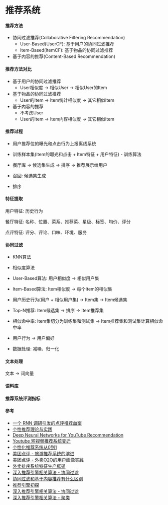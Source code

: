 # 推荐系统

#### 推荐方法

* 协同过滤推荐(Collaborative Filtering Recommendation)
    * User-Based(UserCF): 基于用户的协同过滤推荐
    * Item-Based(ItemCF): 基于物品的协同过滤推荐
* 基于内容的推荐(Content-Based Recommendation)

#### 推荐方法对比

* 基于用户的协同过滤推荐
    * User相似度 -> 相似User -> 相似User的Item
* 基于物品的协同过滤推荐
    * User的Item -> Item统计相似度 -> 其它相似Item
* 基于内容的推荐
    * 不考虑User
    * User的Item -> Item内容相似度 -> 其它相似Item

#### 推荐过程

* 用户推荐位的曝光和点击行为上报离线系统
* 训练样本集(Item的曝光和点击 + Item特征 + 用户特征) - 训练算法

* 餐厅库 -> 候选集生成 -> 排序 -> 推荐展示给用户

* 召回: 候选集生成
* 排序

#### 特征提取

用户特征: 历史行为

餐厅特征: 名称、位置、菜系、推荐菜、星级、标签、均价、评分

点评特征: 评分、评论、口味、环境、服务

#### 协同过滤

* KNN算法
* 相似度算法
* User-Based算法: 用户相似度 -> 相似用户集
* Item-Based算法: Item相似度 -> 每个Item的相似集
* 用户历史行为(用户 + 相似用户集) -> Item集 -> Item候选集
* Top-N推荐: Item候选集 -> 排序 -> Item推荐集
* 相似命中率: Item集切分为训练集和测试集 -> Item推荐集和测试集计算相似命中率

* 用户行为 -> 用户偏好

* 数据处理: 减噪、归一化

#### 文本处理

文本 -> 词向量

#### 语料库

#### 推荐系统评测指标

#### 参考

* [一个 RNN 调研引发的点评推荐血案](https://www.qcloud.com/community/article/826536)
* [个性推荐理论与实践](https://www.qcloud.com/community/article/383583)
* [Deep Neural Networks for YouTube Recommendation](http://www.jianshu.com/p/c5b8268d273b)
* [Youtube 短视频推荐系统变迁](https://www.qcloud.com/community/article/989677)
* [个性化推荐系统从0到1](https://www.qcloud.com/community/article/850053)
* [美团点评 - 旅游推荐系统的演进](https://tech.meituan.com/travel-recsys.html)
* [美团点评 - 外卖O2O的用户画像实践](https://tech.meituan.com/waimai-ups.html)
* [外卖排序系统特征生产框架](https://tech.meituan.com/feature_pipeline.html)
* [深入推荐引擎相关算法 - 协同过滤](https://www.ibm.com/developerworks/cn/web/1103_zhaoct_recommstudy2/)
* [协同过滤和基于内容推荐有什么区别](https://www.zhihu.com/question/19971859)
* [推荐引擎初探](https://www.ibm.com/developerworks/cn/web/1103_zhaoct_recommstudy1/index.html)
* [深入推荐引擎相关算法 - 协同过滤](https://www.ibm.com/developerworks/cn/web/1103_zhaoct_recommstudy2/index.html?ca=drs-)
* [深入推荐引擎相关算法 - 聚类](https://www.ibm.com/developerworks/cn/web/1103_zhaoct_recommstudy3/index.html?ca=drs-)
